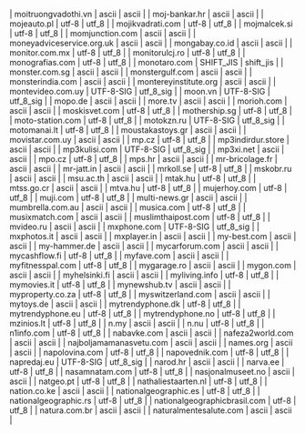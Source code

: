 | moitruongvadothi.vn | ascii | ascii |
| moj-bankar.hr | ascii | ascii |
| mojeauto.pl | utf-8 | utf_8 |
| mojikvadrati.com | utf-8 | utf_8 |
| mojmalcek.si | utf-8 | utf_8 |
| momjunction.com | ascii | ascii |
| moneyadviceservice.org.uk | ascii | ascii |
| mongabay.co.id | ascii | ascii |
| monitor.com.mx | utf-8 | utf_8 |
| monitorulcj.ro | utf-8 | utf_8 |
| monografias.com | utf-8 | utf_8 |
| monotaro.com | SHIFT_JIS | shift_jis |
| monster.com.sg | ascii | ascii |
| monstergulf.com | ascii | ascii |
| monsterindia.com | ascii | ascii |
| montereyinstitute.org | ascii | ascii |
| montevideo.com.uy | UTF-8-SIG | utf_8_sig |
| moon.vn | UTF-8-SIG | utf_8_sig |
| mopo.de | ascii | ascii |
| more.tv | ascii | ascii |
| morioh.com | ascii | ascii |
| moskisvet.com | utf-8 | utf_8 |
| mothership.sg | utf-8 | utf_8 |
| moto-station.com | utf-8 | utf_8 |
| motokzn.ru | UTF-8-SIG | utf_8_sig |
| motomanai.lt | utf-8 | utf_8 |
| moustakastoys.gr | ascii | ascii |
| movistar.com.uy | ascii | ascii |
| mp.cz | utf-8 | utf_8 |
| mp3indirdur.store | ascii | ascii |
| mp3kulisi.com | UTF-8-SIG | utf_8_sig |
| mp3xi.net | ascii | ascii |
| mpo.cz | utf-8 | utf_8 |
| mps.hr | ascii | ascii |
| mr-bricolage.fr | ascii | ascii |
| mr-jatt.in | ascii | ascii |
| mrkoll.se | utf-8 | utf_8 |
| mskobr.ru | ascii | ascii |
| msu.ac.th | ascii | ascii |
| mtak.hu | utf-8 | utf_8 |
| mtss.go.cr | ascii | ascii |
| mtva.hu | utf-8 | utf_8 |
| mujerhoy.com | utf-8 | utf_8 |
| muji.com | utf-8 | utf_8 |
| multi-news.gr | ascii | ascii |
| mumbrella.com.au | ascii | ascii |
| musica.com | utf-8 | utf_8 |
| musixmatch.com | ascii | ascii |
| muslimthaipost.com | utf-8 | utf_8 |
| mvideo.ru | ascii | ascii |
| mxphone.com | UTF-8-SIG | utf_8_sig |
| mxphotos.it | ascii | ascii |
| mxplayer.in | ascii | ascii |
| my-best.com | ascii | ascii |
| my-hammer.de | ascii | ascii |
| mycarforum.com | ascii | ascii |
| mycashflow.fi | utf-8 | utf_8 |
| myfave.com | ascii | ascii |
| myfitnesspal.com | utf-8 | utf_8 |
| mygarage.ro | ascii | ascii |
| mygon.com | ascii | ascii |
| myhelsinki.fi | ascii | ascii |
| myliving.info | utf-8 | utf_8 |
| mymovies.it | utf-8 | utf_8 |
| mynewshub.tv | ascii | ascii |
| myproperty.co.za | utf-8 | utf_8 |
| myswitzerland.com | ascii | ascii |
| mytoys.de | ascii | ascii |
| mytrendyphone.dk | utf-8 | utf_8 |
| mytrendyphone.eu | utf-8 | utf_8 |
| mytrendyphone.no | utf-8 | utf_8 |
| mzinios.lt | utf-8 | utf_8 |
| n.my | ascii | ascii |
| n.nu | utf-8 | utf_8 |
| n1info.com | utf-8 | utf_8 |
| nabavke.com | ascii | ascii |
| nafeza2world.com | ascii | ascii |
| najboljamamanasvetu.com | ascii | ascii |
| names.org | ascii | ascii |
| napolovina.com | utf-8 | utf_8 |
| napovednik.com | utf-8 | utf_8 |
| napredaj.eu | UTF-8-SIG | utf_8_sig |
| narod.hr | ascii | ascii |
| narva.ee | utf-8 | utf_8 |
| nasamnatam.com | utf-8 | utf_8 |
| nasjonalmuseet.no | ascii | ascii |
| natgeo.pt | utf-8 | utf_8 |
| nathaliestaarten.nl | utf-8 | utf_8 |
| nation.co.ke | ascii | ascii |
| nationalgeographic.es | utf-8 | utf_8 |
| nationalgeographic.rs | utf-8 | utf_8 |
| nationalgeographicbrasil.com | utf-8 | utf_8 |
| natura.com.br | ascii | ascii |
| naturalmentesalute.com | ascii | ascii |
